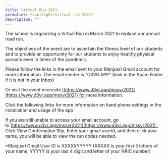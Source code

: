 ```yaml
---
title: Virtual Run 2021
permalink: /spotlight/virtual-run-2021/
description: ""
---
```

The school is organizing a Virtual Run in March 2021 to replace our annual road run.

The objectives of the event are to ascertain the fitness level of our students and to provide an opportunity for our students to enjoy healthy physical pursuits even in times of the pandemic.

Please follow the links in the email sent to your Manjusri Gmail account for more information. The email sender is “D3VR.APP” (look in the Spam Folder if it is not in your Inbox)

Or visit the event microsite [https://www.d3vr.app/mssvr2021](https://www.d3vr.app/mssvr2021) for more information.

Click the following links for more information on hand phone settings in the installation and usage of the app





If you are still unable to access your email account, go to [https://www.d3vr.app/mssvr2021](https://www.d3vr.app/mssvr2021) , Click View Confirmation Slip, Enter your gmail userid, and then click your name, you will be able to view the run codes needed.

\*Manjusri Gmail User ID is XXXXXYYYYY (XXXXX is your first 5 letters of your name, YYYYY is your last 4 digit and letter of your NRIC number)
